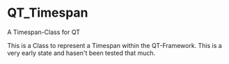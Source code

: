 # QT_Timespan
A Timespan-Class for QT

This is a Class to represent a Timespan within the QT-Framework.
This is a very early state and hasen't been tested that much.
